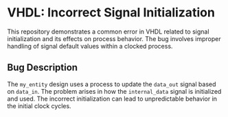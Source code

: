 # VHDL: Incorrect Signal Initialization
This repository demonstrates a common error in VHDL related to signal initialization and its effects on process behavior.  The bug involves improper handling of signal default values within a clocked process.

## Bug Description
The `my_entity` design uses a process to update the `data_out` signal based on `data_in`.  The problem arises in how the `internal_data` signal is initialized and used. The incorrect initialization can lead to unpredictable behavior in the initial clock cycles.